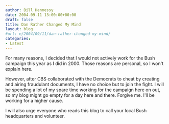 ```yaml
---
author: Bill Hennessy
date: 2004-09-11 13:00:00+00:00
draft: false
title: Dan Rather Changed My Mind
layout: blog
#url: e/2004/09/11/dan-rather-changed-my-mind/
categories:
- Latest
---
```


For many reasons, I decided that I would not actively work for the Bush campaign this year as I did in 2000. Those reasons are personal, so I won't explain here.  
  
However, after CBS collaborated with the Democrats to cheat by creating and airing fraudulant documents, I have no choice but to join the fight. I will be spending a lot of my spare time working for the campaign here on out, so my blog might go empty for a day here and there. Forgive me. I'll be working for a higher cause.  
  
I will also urge everyone who reads this blog to call your local Bush headquarters and volunteer. 

